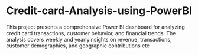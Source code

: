 # Credit-card-Analysis-using-PowerBI
This project presents a comprehensive Power BI dashboard for analyzing credit card transactions, customer behavior, and financial trends. The analysis covers weekly and yearlyinsights on revenue, transactions, customer demographics, and geographic contributions etc
